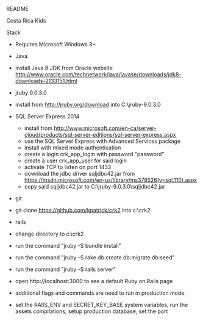 README

Costa Rica Kids

Stack

* Requires Microsoft Windows 8+

* Java
 * install Java 8 JDK from Oracle website http://www.oracle.com/technetwork/java/javase/downloads/jdk8-downloads-2133151.html

* jruby 9.0.3.0
 * install from http://jruby.org/download into C:\jruby-9.0.3.0

* SQL Server Express 2014
  * install from http://www.microsoft.com/en-ca/server-cloud/products/sql-server-editions/sql-server-express.aspx
  * use the SQL Server Express with Advanced Services package
  * install with mixed mode authentication
  * create a login crk_app_login with password "password"
  * create a user crk_app_user for said login
  * activate TCP to listen on port 1433
  * download the jdbc driver sqljdbc42.jar from https://msdn.microsoft.com/en-us/library/ms378526(v=sql.110).aspx
  * copy said sqljdbc42.jar to C:\jruby-9.0.3.0\sqljdbc42.jar

* git
 * git clone https://github.com/kpatrick/crk2 into c:\crk2

* rails
 * change directory to c:\crk2
 * run the command "jruby -S bundle install"
 * run the command "jruby -S rake db:create db:migrate db:seed"
 * run the command "jruby -S rails server"
 * open http://localhost:3000 to see a default Ruby on Rails page
 * additional flags and commands are need to run in production mode.
  * set the RAIlS_ENV and SECRET_KEY_BASE system variables, run the assets compilations, setup production database, set the port

